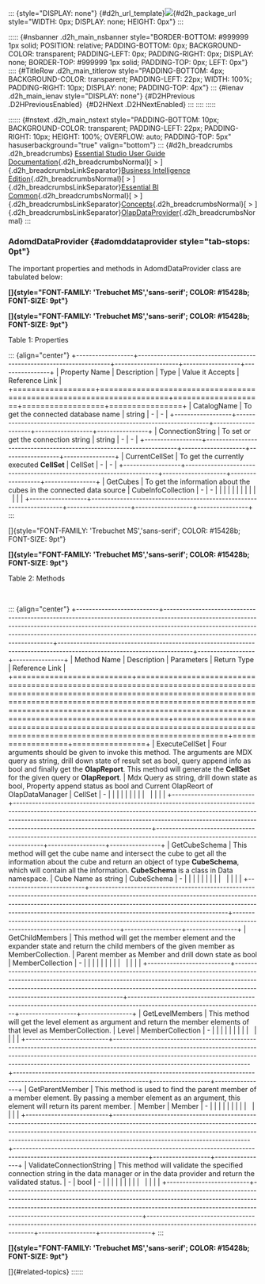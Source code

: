::: {style="DISPLAY: none"}
[](ms-xhelp:///?Id=d2h_url_template){#d2h_url_template}![](!package_url!){#d2h_package_url style="WIDTH: 0px; DISPLAY: none; HEIGHT: 0px"}
:::

::::: {#nsbanner .d2h_main_nsbanner style="BORDER-BOTTOM: #999999 1px solid; POSITION: relative; PADDING-BOTTOM: 0px; BACKGROUND-COLOR: transparent; PADDING-LEFT: 0px; PADDING-RIGHT: 0px; DISPLAY: none; BORDER-TOP: #999999 1px solid; PADDING-TOP: 0px; LEFT: 0px"}
:::: {#TitleRow .d2h_main_titlerow style="PADDING-BOTTOM: 4px; BACKGROUND-COLOR: transparent; PADDING-LEFT: 22px; WIDTH: 100%; PADDING-RIGHT: 10px; DISPLAY: none; PADDING-TOP: 4px"}
::: {#ienav .d2h_main_ienav style="DISPLAY: none"}
[](ms-xhelp:///?Id=3606658c-d68b-458e-a08f-30489f8f2ddc){#D2HPrevious .D2HPreviousEnabled}  [](ms-xhelp:///?Id=65363287-fc82-49a7-8562-b30b6191f994){#D2HNext .D2HNextEnabled}
:::
::::
:::::

:::::: {#nstext .d2h_main_nstext style="PADDING-BOTTOM: 10px; BACKGROUND-COLOR: transparent; PADDING-LEFT: 22px; PADDING-RIGHT: 10px; HEIGHT: 100%; OVERFLOW: auto; PADDING-TOP: 5px" hasuserbackground="true" valign="bottom"}
::: {#d2h_breadcrumbs .d2h_breadcrumbs}
[Essential Studio User Guide Documentation](ms-xhelp:///?Id=12457748-09e3-4d74-a240-8e049cedf030){.d2h_breadcrumbsNormal}[ \> ]{.d2h_breadcrumbsLinkSeparator}[Business Intelligence Edition](ms-xhelp:///?Id=fdf33dd8-62b2-47b9-ad7b-fc50e590bca5){.d2h_breadcrumbsNormal}[ \> ]{.d2h_breadcrumbsLinkSeparator}[Essential BI Common](ms-xhelp:///?Id=51cb28d1-f201-4ea8-9963-a8afa451f64c){.d2h_breadcrumbsNormal}[ \> ]{.d2h_breadcrumbsLinkSeparator}[Concepts](ms-xhelp:///?Id=c4af561c-5904-4dc4-8eaf-ec1e14451e92){.d2h_breadcrumbsNormal}[ \> ]{.d2h_breadcrumbsLinkSeparator}[OlapDataProvider](ms-xhelp:///?Id=3606658c-d68b-458e-a08f-30489f8f2ddc){.d2h_breadcrumbsNormal}
:::

### AdomdDataProvider {#adomddataprovider style="tab-stops: 0pt"}

The important properties and methods in AdomdDataProvider class are tabulated below:

**[]{style="FONT-FAMILY: 'Trebuchet MS','sans-serif'; COLOR: #15428b; FONT-SIZE: 9pt"}** 

**[]{style="FONT-FAMILY: 'Trebuchet MS','sans-serif'; COLOR: #15428b; FONT-SIZE: 9pt"}** 

Table 1: Properties

::: {align="center"}
+------------------+---------------------------------------------------------------------+--------------------+------------------+----------------+
| Property Name    | Description                                                         | Type               | Value it Accepts | Reference Link |
+==================+=====================================================================+====================+==================+================+
| CatalogName      | To get the connected database name                                  | string             | \-               | \-             |
+------------------+---------------------------------------------------------------------+--------------------+------------------+----------------+
| ConnectionString | To set or get the connection string                                 | string             | \-               | \-             |
+------------------+---------------------------------------------------------------------+--------------------+------------------+----------------+
| CurrentCellSet   | To get the currently executed **CellSet**                           | CellSet            | \-               | \-             |
+------------------+---------------------------------------------------------------------+--------------------+------------------+----------------+
| GetCubes         | To get the information about the cubes in the connected data source | CubeInfoCollection | \-               | \-             |
|                  |                                                                     |                    |                  |                |
|                  |                                                                     |                    |                  |                |
+------------------+---------------------------------------------------------------------+--------------------+------------------+----------------+
:::

[]{style="FONT-FAMILY: 'Trebuchet MS','sans-serif'; COLOR: #15428b; FONT-SIZE: 9pt"} 

**[]{style="FONT-FAMILY: 'Trebuchet MS','sans-serif'; COLOR: #15428b; FONT-SIZE: 9pt"}** 

Table 2: Methods

 

::: {align="center"}
+--------------------------+-------------------------------------------------------------------------------------------------------------------------------------------------------------------------------------------------------------------------------------------------------------------------------------+------------------------------------------------------------------------------------------------------------------------+------------------+----------------+
| Method Name              | Description                                                                                                                                                                                                                                                                         | Parameters                                                                                                             | Return Type      | Reference Link |
+==========================+=====================================================================================================================================================================================================================================================================================+========================================================================================================================+==================+================+
| ExecuteCellSet           | Four arguments should be given to invoke this method. The arguments are MDX query as string, drill down state of result set as bool, query append info as bool and finally get the **OlapReport**. This method will generate the **CellSet** for the given query or **OlapReport**. | Mdx Query as string, drill down state as bool, Property append status as bool and Current OlapReort of OlapDataManager | CellSet          | \-             |
|                          |                                                                                                                                                                                                                                                                                     |                                                                                                                        |                  |                |
|                          |                                                                                                                                                                                                                                                                                     |                                                                                                                        |                  |                |
+--------------------------+-------------------------------------------------------------------------------------------------------------------------------------------------------------------------------------------------------------------------------------------------------------------------------------+------------------------------------------------------------------------------------------------------------------------+------------------+----------------+
| GetCubeSchema            | This method will get the cube name and intersect the cube to get all the information about the cube and return an object of type **CubeSchema**, which will contain all the information. **CubeSchema** is a class in Data namespace.                                               | Cube Name as string                                                                                                    | CubeSchema       | \-             |
|                          |                                                                                                                                                                                                                                                                                     |                                                                                                                        |                  |                |
|                          |                                                                                                                                                                                                                                                                                     |                                                                                                                        |                  |                |
+--------------------------+-------------------------------------------------------------------------------------------------------------------------------------------------------------------------------------------------------------------------------------------------------------------------------------+------------------------------------------------------------------------------------------------------------------------+------------------+----------------+
| GetChildMembers          | This method will get the member element and the expander state and return the child members of the given member as MemberCollection.                                                                                                                                                | Parent member as Member and drill down state as bool                                                                   | MemberCollection | \-             |
|                          |                                                                                                                                                                                                                                                                                     |                                                                                                                        |                  |                |
|                          |                                                                                                                                                                                                                                                                                     |                                                                                                                        |                  |                |
+--------------------------+-------------------------------------------------------------------------------------------------------------------------------------------------------------------------------------------------------------------------------------------------------------------------------------+------------------------------------------------------------------------------------------------------------------------+------------------+----------------+
| GetLevelMembers          | This method will get the level element as argument and return the member elements of that level as MemberCollection.                                                                                                                                                                | Level                                                                                                                  | MemberCollection | \-             |
|                          |                                                                                                                                                                                                                                                                                     |                                                                                                                        |                  |                |
|                          |                                                                                                                                                                                                                                                                                     |                                                                                                                        |                  |                |
+--------------------------+-------------------------------------------------------------------------------------------------------------------------------------------------------------------------------------------------------------------------------------------------------------------------------------+------------------------------------------------------------------------------------------------------------------------+------------------+----------------+
| GetParentMember          | This method is used to find the parent member of a member element. By passing a member element as an argument, this element will return its parent member.                                                                                                                          | Member                                                                                                                 | Member           | \-             |
|                          |                                                                                                                                                                                                                                                                                     |                                                                                                                        |                  |                |
|                          |                                                                                                                                                                                                                                                                                     |                                                                                                                        |                  |                |
+--------------------------+-------------------------------------------------------------------------------------------------------------------------------------------------------------------------------------------------------------------------------------------------------------------------------------+------------------------------------------------------------------------------------------------------------------------+------------------+----------------+
| ValidateConnectionString | This method will validate the specified connection string in the data manager or in the data provider and return the validated status.                                                                                                                                              | \-                                                                                                                     | bool             | \-             |
|                          |                                                                                                                                                                                                                                                                                     |                                                                                                                        |                  |                |
|                          |                                                                                                                                                                                                                                                                                     |                                                                                                                        |                  |                |
+--------------------------+-------------------------------------------------------------------------------------------------------------------------------------------------------------------------------------------------------------------------------------------------------------------------------------+------------------------------------------------------------------------------------------------------------------------+------------------+----------------+
:::

**[]{style="FONT-FAMILY: 'Trebuchet MS','sans-serif'; COLOR: #15428b; FONT-SIZE: 9pt"}** 

[]{#related-topics}
::::::
